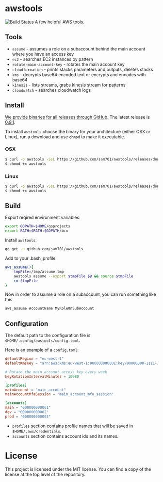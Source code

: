 # awstools
[![Build Status](https://travis-ci.org/sam701/awstools.svg?branch=master)](https://travis-ci.org/sam701/awstools) A few helpful AWS tools.

## Tools
* `assume` - assumes a role on a subaccount behind the main account where you have an access key
* `ec2` - searches EC2 instances by pattern
* `rotate-main-account-key` - rotates the main account key
* `cloudformation` - prints stacks parameters and outputs, deletes stacks
* `kms` - decrypts base64 encoded text or encrypts and encodes with base64
* `kinesis` - lists streams, grabs kinesis stream for patterns
* `cloudwatch` - searches cloudwatch logs

## Install

[We provide binaries for all releases through GitHub](https://github.com/sam701/awstools/releases). The latest release is [0.9.1](https://github.com/sam701/awstools/releases/latest).

To install `awstools` choose the binary for your architecture (either OSX or Linux), run a download and use `chmod` to make it executable.

### OSX

```sh
$ curl -o awstools -SsL https://github.com/sam701/awstools/releases/download/0.9.1/awstools_darwin_amd64
$ chmod +x awstools
```

### Linux

```sh
$ curl -o awstools -SsL https://github.com/sam701/awstools/releases/download/0.9.1/awstools_linux_amd64
$ chmod +x awstools
```

## Build
Export reqired environment variables:
```sh
export GOPATH=$HOME/goprojects
export PATH=$PATH:$GOPATH/bin
```

Install `awstools`:
```sh
go get -u github.com/sam701/awstools
```

Add to your .bash_profile
```sh
aws_assume(){
	tmpFile=/tmp/assume.tmp
	awstools assume --export $tmpFile $@ && source $tmpFile
	rm $tmpFile
}
```
Now in order to assume a role on a subaccount, you can run something like this
```sh
aws_assume AccountName MyRoleOnSubAccount
```


## Configuration
The default path to the configuration file is `$HOME/.config/awstools/config.toml`.

Here is an example of a `config.toml`:
```toml
defaultRegion = "eu-west-1"
defaultKmsKey = "arn:aws:kms:eu-west-1:000000000001:key/00000000-1111-1111-2222-333333333333"

# Rotate the main account access key every week
keyRotationIntervalMinutes = 10080

[profiles]
mainAccount = "main_account"
mainAccountMfaSession = "main_account_mfa_session"

[accounts]
main = "000000000001"
dev = "000000000002"
prod = "000000000003"
```

* `profiles` section contains profile names that will be saved in `$HOME/.aws/credentials`.
* `accounts` section contains account ids and its names.

# License

This project is licensed under the MIT license. You can find a copy of the license at the top level of the repository.
